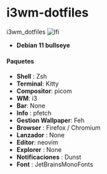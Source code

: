# i3wm-dotfiles
i3wm_dotfiles
![lfi](https://user-images.githubusercontent.com/90487955/232258665-e2fd80d3-540d-4c48-a689-34b5813c4c9f.png)




-  **Debian 11 bullseye**

#### Paquetes
- **Shell** : Zsh
- **Terminal**: Kitty
- **Compositor**: picom
- **WM**: i3
- **Bar**: None
- **Info** : pfetch
- **Gestion Wallpaper**: Feh
- **Browser** : Firefox / Chromium
- **Lanzador** : None
- **Editor**: neovim
- **Explorer** : None
- **Notificaciones** : Dunst
- **Font** : JetBrainsMonoFonts
